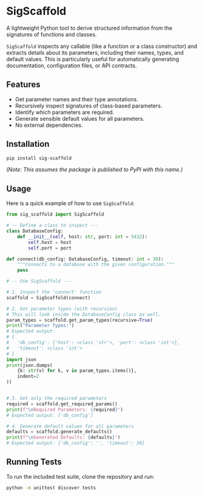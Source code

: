 # SigScaffold

A lightweight Python tool to derive structured information from the signatures of functions and classes.

`SigScaffold` inspects any callable (like a function or a class constructor) and extracts details about its parameters, including their names, types, and default values. This is particularly useful for automatically generating documentation, configuration files, or API contracts.

## Features

- Get parameter names and their type annotations.
- Recursively inspect signatures of class-based parameters.
- Identify which parameters are required.
- Generate sensible default values for all parameters.
- No external dependencies.

## Installation

```bash
pip install sig-scaffold
```
*(Note: This assumes the package is published to PyPI with this name.)*

## Usage

Here is a quick example of how to use `SigScaffold`:

```python
from sig_scaffold import SigScaffold

# -- Define a class to inspect ---
class DatabaseConfig:
    def __init__(self, host: str, port: int = 5432):
        self.host = host
        self.port = port

def connect(db_config: DatabaseConfig, timeout: int = 30):
    """Connects to a database with the given configuration."""
    pass

# -- Use SigScaffold ---

# 1. Inspect the 'connect' function
scaffold = SigScaffold(connect)

# 2. Get parameter types (with recursion)
# This will look inside the DatabaseConfig class as well.
param_types = scaffold.get_param_types(recursive=True)
print("Parameter Types:")
# Expected output:
# {
#   'db_config': {'host': <class 'str'>, 'port': <class 'int'>},
#   'timeout': <class 'int'>
# }
import json
print(json.dumps(
    {k: str(v) for k, v in param_types.items()},
    indent=2
))


# 3. Get only the required parameters
required = scaffold.get_required_params()
print(f"\nRequired Parameters: {required}")
# Expected output: ['db_config']

# 4. Generate default values for all parameters
defaults = scaffold.generate_defaults()
print(f"\nGenerated Defaults: {defaults}")
# Expected output: {'db_config': '', 'timeout': 30}

```

## Running Tests

To run the included test suite, clone the repository and run:

```bash
python -m unittest discover tests
```

```